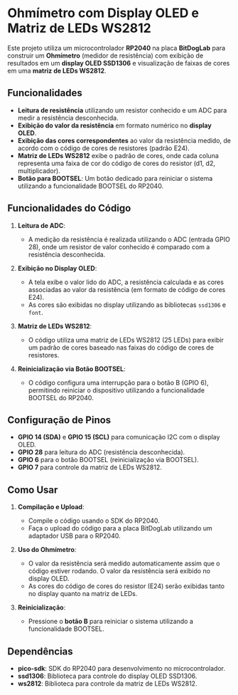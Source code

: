 # Ohmímetro com Display OLED e Matriz de LEDs WS2812

Este projeto utiliza um microcontrolador **RP2040** na placa **BitDogLab** para construir um **Ohmímetro** (medidor de resistência) com exibição de resultados em um **display OLED SSD1306** e visualização de faixas de cores em uma **matriz de LEDs WS2812**.

## Funcionalidades

- **Leitura de resistência** utilizando um resistor conhecido e um ADC para medir a resistência desconhecida.
- **Exibição do valor da resistência** em formato numérico no **display OLED**.
- **Exibição das cores correspondentes** ao valor da resistência medido, de acordo com o código de cores de resistores (padrão E24).
- **Matriz de LEDs WS2812** exibe o padrão de cores, onde cada coluna representa uma faixa de cor do código de cores do resistor (d1, d2, multiplicador).
- **Botão para BOOTSEL**: Um botão dedicado para reiniciar o sistema utilizando a funcionalidade BOOTSEL do RP2040.

## Funcionalidades do Código

1. **Leitura de ADC**:
   - A medição da resistência é realizada utilizando o ADC (entrada GPIO 28), onde um resistor de valor conhecido é comparado com a resistência desconhecida.

2. **Exibição no Display OLED**:
   - A tela exibe o valor lido do ADC, a resistência calculada e as cores associadas ao valor da resistência (em formato de código de cores E24).
   - As cores são exibidas no display utilizando as bibliotecas `ssd1306` e `font`.

3. **Matriz de LEDs WS2812**:
   - O código utiliza uma matriz de LEDs WS2812 (25 LEDs) para exibir um padrão de cores baseado nas faixas do código de cores de resistores.

4. **Reinicialização via Botão BOOTSEL**:
   - O código configura uma interrupção para o botão B (GPIO 6), permitindo reiniciar o dispositivo utilizando a funcionalidade BOOTSEL do RP2040.

## Configuração de Pinos

- **GPIO 14 (SDA)** e **GPIO 15 (SCL)** para comunicação I2C com o display OLED.
- **GPIO 28** para leitura do ADC (resistência desconhecida).
- **GPIO 6** para o botão BOOTSEL (reinicialização via BOOTSEL).
- **GPIO 7** para controle da matriz de LEDs WS2812.

## Como Usar

1. **Compilação e Upload**:
   - Compile o código usando o SDK do RP2040.
   - Faça o upload do código para a placa BitDogLab utilizando um adaptador USB para o RP2040.

2. **Uso do Ohmímetro**:
   - O valor da resistência será medido automaticamente assim que o código estiver rodando. O valor da resistência será exibido no display OLED.
   - As cores do código de cores do resistor (E24) serão exibidas tanto no display quanto na matriz de LEDs.

3. **Reinicialização**:
   - Pressione o **botão B** para reiniciar o sistema utilizando a funcionalidade BOOTSEL.

## Dependências

- **pico-sdk**: SDK do RP2040 para desenvolvimento no microcontrolador.
- **ssd1306**: Biblioteca para controle do display OLED SSD1306.
- **ws2812**: Biblioteca para controle da matriz de LEDs WS2812.

